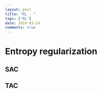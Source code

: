 ```yaml
---
layout: post
title: "RL - "
tags: ['RL']
date: 2019-03-24
comments: true
---
```


# Entropy regularization

## SAC

## TAC
